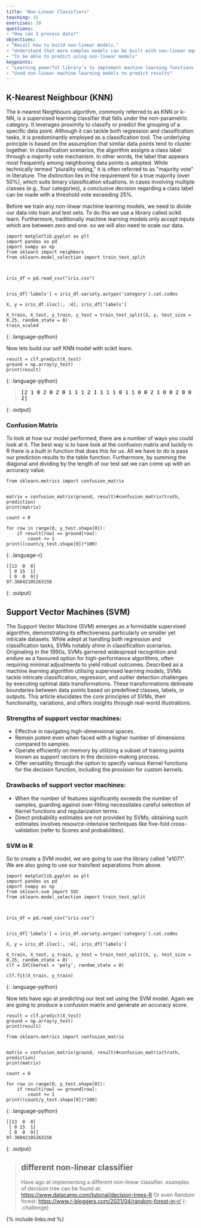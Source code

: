 ```yaml
---
title: "Non-Linear Classifiers"
teaching: 15
exercises: 20
questions:
- "How can I process data?"
objectives:
- "Recall how to build non-linear models."
- "Understand that more complex models can be built with non-linear equations."
- "To be able to predict using non-linear models"
keypoints:
- "Learning powerful library's to implement machine learning functions."
- "Used non-linear machine learning models to predict results"
---
```



## K-Nearest Neighbour (KNN)

The k-nearest Neighbours algorithm, commonly referred to as KNN or k-NN, is a supervised learning classifier that falls under the non-parametric category. It leverages proximity to classify or predict the grouping of a specific data point. Although it can tackle both regression and classification tasks, it is predominantly employed as a classification tool. The underlying principle is based on the assumption that similar data points tend to cluster together.
In classification scenarios, the algorithm assigns a class label through a majority vote mechanism. In other words, the label that appears most frequently among neighboring data points is adopted. While technically termed "plurality voting," it is often referred to as "majority vote" in literature. The distinction lies in the requirement for a true majority (over 50%), which suits binary classification situations. In cases involving multiple classes (e.g., four categories), a conclusive decision regarding a class label can be made with a threshold vote exceeding 25%.

Before we train any non-linear machine learning models, we need to divide our data into train and test sets. To do this we use a library called scikit learn. 
Furthermore, traditionally machine learning models only accept inputs which are between zero and one. so we will also need to scale our data.  

~~~
import matplotlib.pyplot as plt
import pandas as pd
import numpy as np
from sklearn import neighbors
from sklearn.model_selection import train_test_split



iris_df = pd.read_csv("iris.csv")


iris_df['labels'] = iris_df.variety.astype('category').cat.codes

X, y = iris_df.iloc[:, :4], iris_df['labels']

X_train, X_test, y_train, y_test = train_test_split(X, y, test_size = 0.25, random_state = 0)
train_scaled
~~~
{: .language-python}


Now lets build our self KNN model with scikit learn.

~~~
result = clf.predict(X_test)
ground = np.array(y_test)
print(result)

~~~
{: .language-python}

><pre style="color: black; background: white;">
>[2 1 0 2 0 2 0 1 1 1 2 1 1 1 1 0 1 1 0 0 2 1 0 0 2 0 0 1 1 0 2 1 0 2 2 1 0
> 2]
></pre>
{: .output}

### Confusion Matrix

To look at how our model performed, there are a number of ways you could look at it. The best way is to have look at the confusion matrix and luckily in R there is a built in function that does this for us. All we have to do is pass our prediction results to the table function. Furthermore, by summing the diagonal and dividing by the length of our test set we can come up with an accuracy value. 

~~~
from sklearn.metrics import confusion_matrix


matrix = confusion_matrix(ground, result)#confusion_matrix(truth, prediction)
print(matrix)

count = 0 

for row in range(0, y_test.shape[0]):
    if result[row] == ground[row]:
        count += 1
print((count/y_test.shape[0])*100)

~~~
{: .language-r}



~~~
[[13  0  0]
 [ 0 15  1]
 [ 0  0  9]]
97.36842105263158
~~~
{: .output}

## Support Vector Machines (SVM)

The Support Vector Machine (SVM) emerges as a formidable supervised algorithm, demonstrating its effectiveness particularly on smaller yet intricate datasets. While adept at handling both regression and classification tasks, SVMs notably shine in classification scenarios. Originating in the 1990s, SVMs garnered widespread recognition and endure as a favoured option for high-performance algorithms, often requiring minimal adjustments to yield robust outcomes. Described as a machine learning algorithm utilising supervised learning models, SVMs tackle intricate classification, regression, and outlier detection challenges by executing optimal data transformations. These transformations delineate boundaries between data points based on predefined classes, labels, or outputs. This article elucidates the core principles of SVMs, their functionality, variations, and offers insights through real-world illustrations.

### Strengths of support vector machines:

- Effective in navigating high-dimensional spaces.
- Remain potent even when faced with a higher number of dimensions compared to samples.
- Operate efficiently on memory by utilizing a subset of training points known as support vectors in the decision-making process.
- Offer versatility through the option to specify various Kernel functions for the decision function, including the provision for custom kernels.

### Drawbacks of support vector machines:

- When the number of features significantly exceeds the number of samples, guarding against over-fitting necessitates careful selection of Kernel functions and regularization terms.
- Direct probability estimates are not provided by SVMs; obtaining such estimates involves resource-intensive techniques like five-fold cross-validation (refer to Scores and probabilities).

### SVM in R

So to create a SVM model, we are going to use the library called "e1071". We are also going to use our train/test separations from above.

~~~
import matplotlib.pyplot as plt
import pandas as pd
import numpy as np
from sklearn.svm import SVC
from sklearn.model_selection import train_test_split



iris_df = pd.read_csv("iris.csv")


iris_df['labels'] = iris_df.variety.astype('category').cat.codes

X, y = iris_df.iloc[:, :4], iris_df['labels']

X_train, X_test, y_train, y_test = train_test_split(X, y, test_size = 0.25, random_state = 0)
clf = SVC(kernel = 'poly', random_state = 0)

clf.fit(X_train, y_train)
~~~
{: .language-python}

Now lets have ago at predicting our test set using the SVM model. Again we are going to produce a confusion matrix and generate an accuracy score.

~~~
result = clf.predict(X_test)
ground = np.array(y_test)
print(result)

from sklearn.metrics import confusion_matrix


matrix = confusion_matrix(ground, result)#confusion_matrix(truth, prediction)
print(matrix)

count = 0 

for row in range(0, y_test.shape[0]):
    if result[row] == ground[row]:
        count += 1
print((count/y_test.shape[0])*100)
~~~
{: .language-python}
~~~
[[13  0  0]
 [ 0 15  1]
 [ 0  0  9]]
97.36842105263158
~~~
{: .output}

> ## different non-linear classifier
>
> Have ago at implementing a different non-linear classifier. examples of decision tree can be found at: https://www.datacamp.com/tutorial/decision-trees-R
> Or even Random forest: https://www.r-bloggers.com/2021/04/random-forest-in-r/
{: .challenge}



{% include links.md %}
